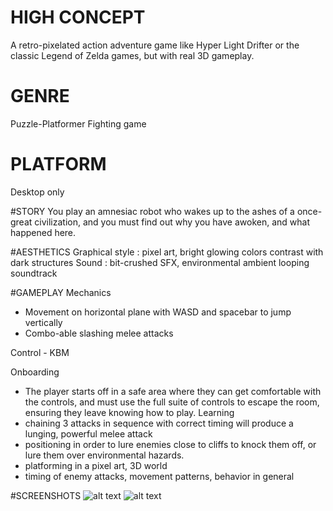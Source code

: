 # HIGH CONCEPT
A retro-pixelated action adventure game like Hyper Light Drifter or the classic Legend of Zelda games, but with real 3D gameplay.

# GENRE
Puzzle-Platformer Fighting game

# PLATFORM
Desktop only

#STORY
You play an amnesiac robot who wakes up to the ashes of a once-great civilization, and you must find out why you have awoken, and what happened here.

#AESTHETICS
Graphical style : pixel art, bright glowing colors contrast with dark structures
Sound : bit-crushed SFX, environmental ambient looping soundtrack

#GAMEPLAY
Mechanics
 - Movement on horizontal plane with WASD and spacebar to jump vertically
 - Combo-able slashing melee attacks

Control - KBM

Onboarding
  - The player starts off in a safe area where they can get comfortable with the controls, and must use the full suite of controls to escape the room, ensuring they leave knowing how to play.
Learning
 - chaining 3 attacks in sequence with correct timing will produce a lunging, powerful melee attack
 - positioning in order to lure enemies close to cliffs to knock them off, or lure them over environmental hazards.
 - platforming in a pixel art, 3D world
 - timing of enemy attacks, movement patterns, behavior in general

#SCREENSHOTS
![alt text](https://github.com/mlipina1234/IGME-230/blob/master/CharacterConcept.png "Character Concepts")
![alt text](https://github.com/mlipina1234/IGME-230/blob/master/Night.png "Environment")